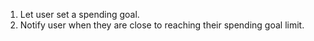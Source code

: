 
1. Let user set a spending goal.
2. Notify user when they are close to reaching their spending goal limit.
 
